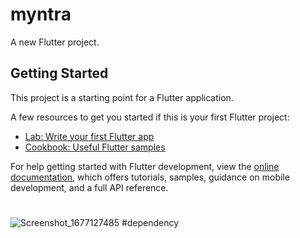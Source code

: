 # myntra

A new Flutter project.

## Getting Started

This project is a starting point for a Flutter application.

A few resources to get you started if this is your first Flutter project:

- [Lab: Write your first Flutter app](https://docs.flutter.dev/get-started/codelab)
- [Cookbook: Useful Flutter samples](https://docs.flutter.dev/cookbook)

For help getting started with Flutter development, view the
[online documentation](https://docs.flutter.dev/), which offers tutorials,
samples, guidance on mobile development, and a full API reference.
#
![Screenshot_1677127485](https://user-images.githubusercontent.com/74288334/221350523-c26f6c2a-20d8-49ce-83ff-8854a83001b4.png)
#dependency
